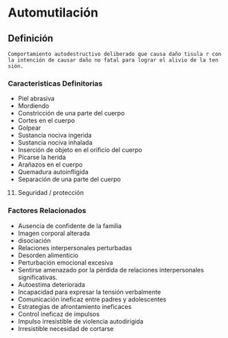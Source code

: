 # Automutilación
## Definición
	Comportamiento autodestructivo deliberado que causa daño tisula r con la intención de causar daño no fatal para lograr el alivio de la ten sión.

### Caracteristicas Definitorias
- Piel abrasiva   
- Mordiendo   
- Constricción de una parte del 
cuerpo   
- Cortes en el cuerpo   
- Golpear   
- Sustancia nociva ingerida   
- Sustancia nociva inhalada    
- Inserción de objeto en el 
orificio del cuerpo   
- Picarse la herida   
- Arañazos en el cuerpo   
- Quemadura autoinfligida   
- Separación de una parte del 
cuerpo  
 
 
 
 
 
 
 
 
 
 11. Seguridad / protección

### Factores Relacionados
- Ausencia de confidente de la 
familia   
- Imagen corporal alterada   
- disociación   
- Relaciones interpersonales 
perturbadas   
- Desorden alimenticio   
- Perturbación emocional excesiva   
- Sentirse amenazado por la pérdida 
de relaciones interpersonales 
significativas.   
- Autoestima deteriorada   
- Incapacidad para expresar 
la tensión verbalmente   
- Comunicación ineficaz entre 
padres y adolescentes   
- Estrategias de afrontamiento 
ineficaces   
- Control ineficaz de impulsos   
- Impulso irresistible de violencia 
autodirigida   
- Irresistible necesidad de cortarse

